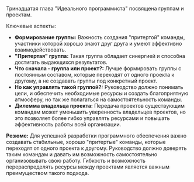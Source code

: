 Тринадцатая глава "Идеального программиста" посвящена группам и проектам.

Ключевые аспекты:

*   **Формирование группы:** Важность создания "притертой" команды, участники которой хорошо знают друг друга и умеют эффективно взаимодействовать.
*   **"Притертая" группа:** Такая группа обладает синергией и способна достигать выдающихся результатов.
*   **Что сначала - группа или проект?:** Лучше формировать группы с постоянным составом, которые переходят от одного проекта к другому, а не создавать группы под конкретный проект.
*   **Но как управлять такой группой?:** Руководство должно понимать цели, и обеспечить необходимые ресурсы и создать благоприятную атмосферу, но так же полагаться на самостоятельность команды.
*   **Дилемма владельца проекта:** Передача проектов существующим командам может уменьшить уверенность владельцев проектов, но это позволяет более гибко управлять ресурсами и повышать эффективность работы всей организации.

**Резюме:** Для успешной разработки программного обеспечения важно создавать стабильные, хорошо "притертые" команды, которые переходят от одного проекта к другому. Руководство должно доверять таким командам и давать им возможность самостоятельно организовывать свою работу. Гибкость и возможность перераспределять ресурсы между проектами является важным преимуществом такого подхода.